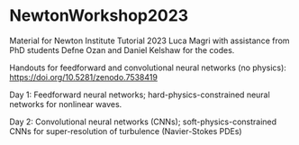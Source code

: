 # NewtonWorkshop2023
Material for Newton Institute Tutorial 2023
Luca Magri with assistance from PhD students Defne Ozan and Daniel Kelshaw for the codes.

Handouts for feedforward and convolutional neural networks (no physics): https://doi.org/10.5281/zenodo.7538419

Day 1: Feedforward neural networks; hard-physics-constrained neural networks for nonlinear waves.

Day 2: Convolutional neural networks (CNNs); soft-physics-constrained CNNs for super-resolution of turbulence (Navier-Stokes PDEs)

